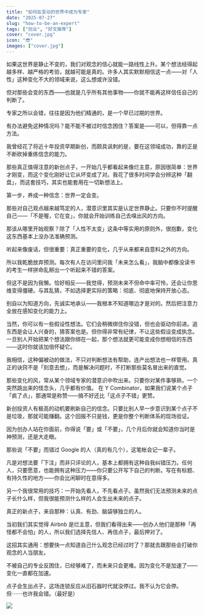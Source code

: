 ```yaml
---
title: "如何在变动的世界中成为专家"
date: "2025-07-27"
slug: "how-to-be-an-expert"
tags: ["创业", "好文推荐"]
cover: "cover.jpg"
icon: "😎"
images: ["cover.jpg"]
---
```

如果这世界是静止不变的，我们对观念的信心就能一路线性上升。某个想法经得起越多样、越严格的考验，就越可能是真的。许多人其实默默相信这一点——对「人性」这种变化不大的领域来说，这么想或许没错。



但对那些会变的东西——也就是几乎所有其他事物——你就不能再这样信任自己的判断了。



专家之所以会错，往往是因为他们精通的，是一个早已过期的世界。



有办法避免这种情况吗？能不能不被过时信念困住？答案是——可以，但得靠一点方法。



我曾经花了将近十年投资早期新创，而颇具讽刺的是，要在这领域成功，靠的正是不断砍掉重练信念的能力。



那些真正值得注意的新创点子，一开始几乎都看起来像烂主意，原因很简单：世界才刚变，而这个变化刚好让它从坏变成了对。我花了很多时间学会分辨这种「翻盘」，而这套技巧，其实也能套用在一切新想法上。



第一步，养成一种信念：世界一定会变。



那些对自己观点越来越笃定的人，潜意识里其实是认定世界静止。只要你不时提醒自己——「不是喔，它在变」，你就会开始训练自己去嗅出风的方向。



那该从哪里开始观察？除了「人性不太变」这条中等实用的原则外，很抱歉，变化这东西基本上没办法准确预测。



听起来像废话，但很重要：真正重要的变化，几乎从来都来自意料之外的方向。



所以我乾脆放弃预测。每次有人在访问里问我「未来怎么看」，我脑中都像没读书的考生一样拼命乱掰出一个听起来不错的答案。



但这不是因为我懒。恰好相反——我觉得，预测未来不但命中率可怜，还会让你思维变得僵硬。与其乱猜，不如选择更实际的策略：彻底、彻底地保持开放心态。



别自以为知道方向，先诚实地承认——我根本不知道哪边才是对的。然后把注意力全放在感知变化的能力上。



当然，你可以有一些假设性想法。它们会稍微绑住你没错，但也会驱动你前进。追东西是会让人兴奋的，猜答案也是。但你得非常有纪律，不让这些假设变成执念。
一旦别人开始把某个想法跟你绑在一起，那个想法就更可能变成你想相信的东西——这时你就该加倍怀疑它。



我相信，这种偏被动的做法，不只对判断想法有帮助，连产出想法也一样管用。真正的诀窍不是「刻意去想」，而是解决问题时，不打断那些莫名冒出来的直觉。



那些变化的风，常从某个领域专家的潜意识中吹出来。只要你对某件事够熟，一个突然跳出来的怪念头，几乎都有价值。
在 Y Combinator，如果我们说某个点子「疯了点」，那通常是称赞——搞不好还比「这点子不错」更赞。



新创投资人有极高的动机要刷新自己的信念。只要比别人早一步意识到某个点子不是垃圾，那就可能赚翻。这个回报不只是钱，更是你整个判断体系的现场验证。



因为创办人站在你面前，你得说「要」或「不要」，几个月后你就会知道你当时是神预测，还是大走眼。



那些说「不要」而错过 Google 的人（真的有几个），这笔帐会记一辈子。



凡是对想法要「下注」而非只评论的人，基本上都拥有这种自我纠错压力。任何人，只要愿意，也能拥有这种压力——你只要公开写下自己的判断。写在有标题、有持久性的地方——你会比闲聊时在意得多。



另一个我很常用的技巧：一开始先看人，不先看点子。虽然我们无法预测未来的点子长什么样，但我很能预测什么样的人会生出未来的点子。



真正的新点子，来自那种：认真、有劲、脑袋够独立的人。



当初我们其实觉得 Airbnb 是烂主意，但我们看得出来——创办人他们是那种「再怪都不会怕」的人，所以我们选择先信人、再信点子，最后押对了。



这招其实通用：想要快一点知道自己什么观念已经过时了？那就去跟那些会打破你观念的人当朋友。



不被自己的专业反困住，已经够难了，而未来只会更难。因为变化不是加速了——变化一直都在加速。



点子会生出点子，这场连锁反应从旧石器时代就没停过。我不认为它会停。
但⋯⋯也许我会错。（最好是）




![](https://prod-files-secure.s3.us-west-2.amazonaws.com/112d0858-5090-4d34-a606-b75eb8d65fd2/46476355-9cf3-4e99-9b7a-3531bc426380/1000202064.png?X-Amz-Algorithm=AWS4-HMAC-SHA256&X-Amz-Content-Sha256=UNSIGNED-PAYLOAD&X-Amz-Credential=ASIAZI2LB466WKJR55LZ%2F20250923%2Fus-west-2%2Fs3%2Faws4_request&X-Amz-Date=20250923T164013Z&X-Amz-Expires=3600&X-Amz-Security-Token=IQoJb3JpZ2luX2VjEMD%2F%2F%2F%2F%2F%2F%2F%2F%2F%2FwEaCXVzLXdlc3QtMiJGMEQCIFfSd2ElV7K1LXvr3la3bJ%2FlHmDkxFhSHMHu0TiJEKgIAiAwp7Y8yTJiSslDM%2BXIjZmEIb%2BkgzlaqcWlsW6%2Fgwml%2FCr%2FAwhJEAAaDDYzNzQyMzE4MzgwNSIM1RIQIgxcICMVz63VKtwDza7CjMRiGmUsHiyk0lP14zHyhqh5tw6Qqaj%2F0JkesSu%2F4uK0fQSMKvvEx6AaOYGbR8rkcTnW8rFPXzFtgIiTg6KLCiRtn2fRa88Y8MmnhWZ2tqDlOq871hNin1vzc%2FTzAkVXMPsSfIj2uU4dPItKsQnzIg4omKkZ5QBn3g1XgE%2BSbd27zuYnZDRD6J0Td2indLylj%2BYyOKkNM976W9upr9CZD1Pd9wk%2B%2BAKTvA8Oa%2BFtGTO43ZjdAOKOOHYv%2BMkW4paClPCe1v8huN1QA4O4V%2F6ORsF90Q8ySiTn%2BqDVuuiDsJjsX5%2B%2FRqUm2M9yjX5e%2B%2FdQFbWiqVqKrIMmoRz4oAHxvhyjLFrvrvitGlUa40cTbXvVqTWfp2%2FSHMG8aQZ2nEPZHDQNubRe7OqEkULoQL6Vd1MMmXaMcWe%2BrcCZkRzw1r5AXQXKHRr9ItX%2FCWn2dweLTdDK50uFTxYH5J4NaFhJl5ejzMOETEv47qwefGCVLpj4vU2xv986Xjmll%2FWmeRFyImyQVllegv%2BgoEtJxh8NN7rnqY4YgUAB40zp4exuZ92Iuv%2FDhFIj%2FlrrFIpU1I%2B732LEn%2FXjDVJrXbDDiuProb1Vmkgu%2FQGApf5nSKqF%2BNChmZLv16VhYGsw4%2FvKxgY6pgHZlrKuaQ%2FB2bxJnchA7uLBpUZxL%2F8zACaq6Dix9%2FZuA5n79iafIL5oJx1VIh9f8I4UnlT0Xi7%2FxfPtregZT12u4flPIV6l7av4FkmyCX4cB2C87cwnAsFDxYhf7egMUiezlKoXwC2Bw2qAJsLzJM23PQ%2Bj5YvvhFTk7IDN%2F84TaLUoGuRpvwB7lWY%2F5d2KpAI5P2Vir%2FpxpRQgjAaiQPG4HVgsfHqm&X-Amz-Signature=dbd69616b63f57a7e9eb8819a610488efde5ddbfe22545a44b214c6952b1d841&X-Amz-SignedHeaders=host&x-amz-checksum-mode=ENABLED&x-id=GetObject)


